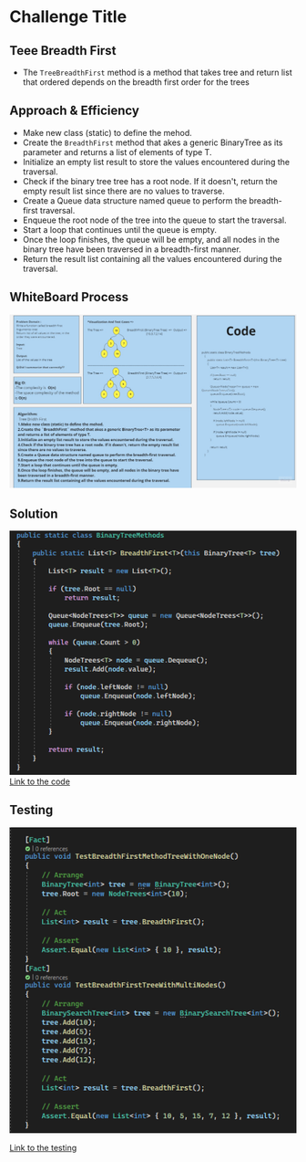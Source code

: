 # Challenge Title
## Teee Breadth First
+ The `TreeBreadthFirst` method is a method that takes tree and return list that ordered depends on the breadth first order for the trees

## Approach & Efficiency
+ Make new class (static) to define the mehod.
+ Create the `BreadthFirst` method that akes a generic BinaryTree<T> as its parameter and returns a list of elements of type T.
+ Initialize an empty list result to store the values encountered during the traversal.
+ Check if the binary tree tree has a root node. If it doesn't, return the empty result list since there are no values to traverse.
+ Create a Queue data structure named queue to perform the breadth-first traversal.
+ Enqueue the root node of the tree into the queue to start the traversal.
+ Start a loop that continues until the queue is empty.
+ Once the loop finishes, the queue will be empty, and all nodes in the binary tree have been traversed in a breadth-first manner.
+ Return the result list containing all the values encountered during the traversal.
## WhiteBoard Process
![WhiteBoard](./Assest/BreadthFirst.jpg)


## Solution
![Tree Breadth First](./Assest/Code.png)
[Link to the code](/LinkedList/BinaryTreeMethods.cs)

## Testing

![Testing](./Assest/Testing.png)


[Link to the testing](/testLinkedList/UnitTest1.cs)